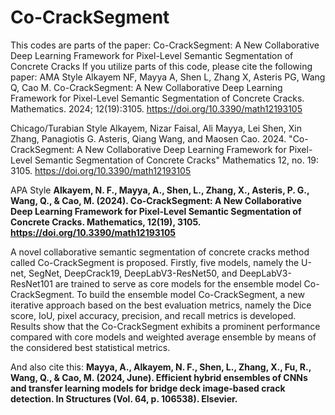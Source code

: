 # Co-CrackSegment
This codes are parts of the paper: Co-CrackSegment: A New Collaborative Deep Learning Framework for Pixel-Level Semantic Segmentation of Concrete Cracks
If you utilize parts of this code, please cite the following paper:
AMA Style
Alkayem NF, Mayya A, Shen L, Zhang X, Asteris PG, Wang Q, Cao M. Co-CrackSegment: A New Collaborative Deep Learning Framework for Pixel-Level Semantic Segmentation of Concrete Cracks. Mathematics. 2024; 12(19):3105. https://doi.org/10.3390/math12193105

Chicago/Turabian Style
Alkayem, Nizar Faisal, Ali Mayya, Lei Shen, Xin Zhang, Panagiotis G. Asteris, Qiang Wang, and Maosen Cao. 2024. "Co-CrackSegment: A New Collaborative Deep Learning Framework for Pixel-Level Semantic Segmentation of Concrete Cracks" Mathematics 12, no. 19: 3105. https://doi.org/10.3390/math12193105

APA Style
**Alkayem, N. F., Mayya, A., Shen, L., Zhang, X., Asteris, P. G., Wang, Q., & Cao, M. (2024). Co-CrackSegment: A New Collaborative Deep Learning Framework for Pixel-Level Semantic Segmentation of Concrete Cracks. Mathematics, 12(19), 3105. https://doi.org/10.3390/math12193105**

A novel collaborative semantic segmentation of concrete cracks method called Co-CrackSegment is proposed. 
Firstly, five models, namely the U-net, SegNet, DeepCrack19, DeepLabV3-ResNet50, and DeepLabV3-ResNet101 are trained to serve as core models for the ensemble model Co-CrackSegment. 
To build the ensemble model Co-CrackSegment, a new iterative approach based on the best evaluation metrics, namely the Dice score, IoU, pixel accuracy, precision, and recall metrics is developed. 
Results show that the Co-CrackSegment exhibits a prominent performance compared with core models and weighted average ensemble by means of the considered best statistical metrics.

And also cite this:
**Mayya, A., Alkayem, N. F., Shen, L., Zhang, X., Fu, R., Wang, Q., & Cao, M. (2024, June). Efficient hybrid ensembles of CNNs and transfer learning models for bridge deck image-based crack detection. In Structures (Vol. 64, p. 106538). Elsevier.**‏
